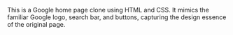 This is a Google home page clone using HTML and CSS. It mimics the familiar Google logo, search bar, and buttons, capturing the design essence of the original page.